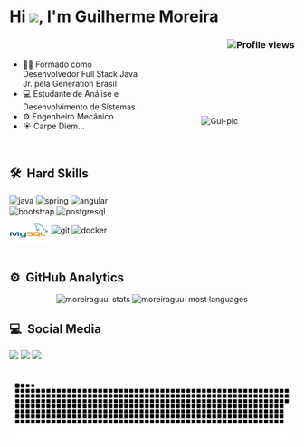 <div style="display: inline_block">
<h1 align="left">Hi <img src="https://raw.githubusercontent.com/kaueMarques/kaueMarques/master/hi.gif" width="30px">, I'm Guilherme Moreira</h1>
<h3 align="right"><img src="https://komarev.com/ghpvc/?username=moreiraguui&color=yellow" alt="Profile views"/></h3> 
<img align="right" alt="Gui-pic" height="180" style="border-radius:50px; padding:100px" src="https://i.imgur.com/eN5Tz9y.png">
</div>

- 👨‍🎓 Formado como Desenvolvedor Full Stack Java Jr. pela Generation Brasil
- 💻 Estudante de Análise e Desenvolvimento de Sistemas
- ⚙️ Engenheiro Mecânico
- ☀️ Carpe Diem...

<br>

## 🛠 &nbsp;Hard Skills

  <div style="display: inline_block">
  <img align="center" alt="java" height="40" width="40" src="https://cdn.jsdelivr.net/gh/devicons/devicon/icons/java/java-original.svg">
  <img align="center" alt="spring" height="55" width="60" src="https://cdn.jsdelivr.net/gh/devicons/devicon/icons/spring/spring-original-wordmark.svg">
  <img align="center" alt="angular" height="40" width="40" src="https://cdn.jsdelivr.net/gh/devicons/devicon/icons/angularjs/angularjs-original.svg">
  <img align="center" alt="bootstrap" height="40" width="40" src="https://cdn.jsdelivr.net/gh/devicons/devicon/icons/bootstrap/bootstrap-plain-wordmark.svg">
  <img align="center" alt="postgresql"height="50" width="70" src="https://cdn.jsdelivr.net/gh/devicons/devicon/icons/postgresql/postgresql-original-wordmark.svg">
  <img align="center" alt="mysql"height="50" width="70" src="https://raw.githubusercontent.com/devicons/devicon/master/icons/mysql/mysql-original-wordmark.svg">
  <img align="center" alt="git"height="50" width="70" src="https://cdn.jsdelivr.net/gh/devicons/devicon/icons/git/git-plain-wordmark.svg">
  <img align="center" alt="docker" height="40" width="40" src="https://cdn.jsdelivr.net/gh/devicons/devicon/icons/docker/docker-original-wordmark.svg">
</div>
<br>

## ⚙️ &nbsp;GitHub Analytics

<p align="center">
<img height="160em" src="https://github-readme-stats.vercel.app/api?username=moreiraguui&show_icons=true&theme=tokyonight" alt="moreiraguui stats"/>
<img height="160em" src="https://github-readme-stats.vercel.app/api/top-langs/?username=moreiraguui&layout=compact&theme=tokyonight" alt="moreiraguui most languages"/>
</p>

## 💻 &nbsp;Social Media
<div>
 <a href="https://www.linkedin.com/in/guilherme-moreira-souza/" target="_blank"><img src="https://img.shields.io/badge/LinkedIn-0077B5?style=for-the-badge&logo=linkedin&logoColor=white" target="_blank"></a>
 <a href="https://www.instagram.com/carvalhoguui/" target="_blank"><img src="https://img.shields.io/badge/Instagram-E4405F?style=for-the-badge&logo=instagram&logoColor=white" target="_blank"></a>
  <a href="mailto:guilhermecsouza00@gmail.com" target="_blank"><img src="https://img.shields.io/badge/Gmail-D14836?style=for-the-badge&logo=gmail&logoColor=white" target="_blank"></a>
  
</div>
 
  ##
 ![Snake animation](https://github.com/JhonMeddev/JhonMeddev/blob/output/github-contribution-grid-snake.svg)
<div>
